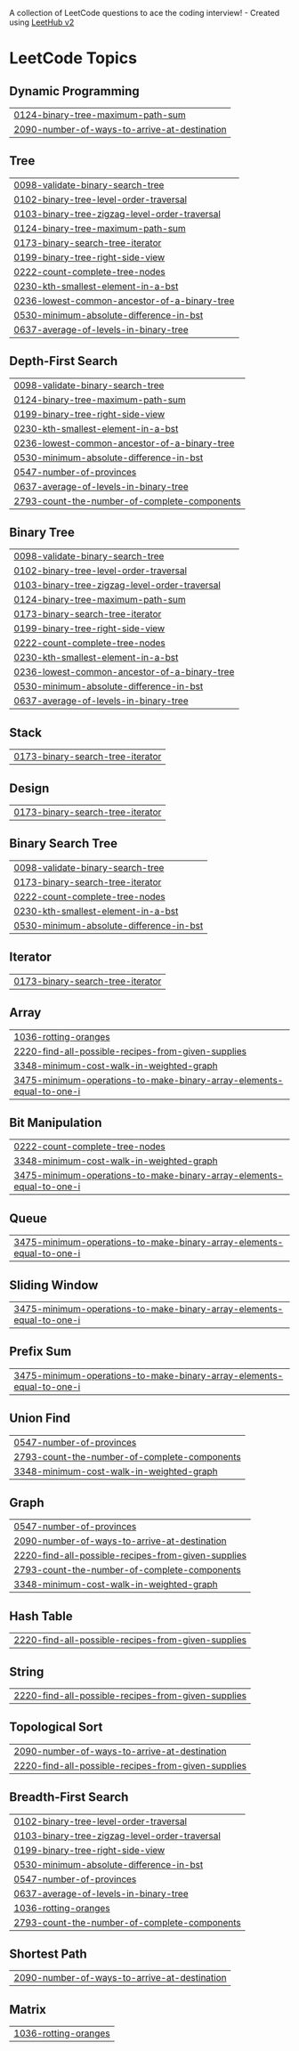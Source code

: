 A collection of LeetCode questions to ace the coding interview! - Created using [LeetHub v2](https://github.com/arunbhardwaj/LeetHub-2.0)
<!---LeetCode Topics Start-->
# LeetCode Topics
## Dynamic Programming
|  |
| ------- |
| [0124-binary-tree-maximum-path-sum](https://github.com/mridul-20/leetcode/tree/master/0124-binary-tree-maximum-path-sum) |
| [2090-number-of-ways-to-arrive-at-destination](https://github.com/mridul-20/leetcode/tree/master/2090-number-of-ways-to-arrive-at-destination) |
## Tree
|  |
| ------- |
| [0098-validate-binary-search-tree](https://github.com/mridul-20/leetcode/tree/master/0098-validate-binary-search-tree) |
| [0102-binary-tree-level-order-traversal](https://github.com/mridul-20/leetcode/tree/master/0102-binary-tree-level-order-traversal) |
| [0103-binary-tree-zigzag-level-order-traversal](https://github.com/mridul-20/leetcode/tree/master/0103-binary-tree-zigzag-level-order-traversal) |
| [0124-binary-tree-maximum-path-sum](https://github.com/mridul-20/leetcode/tree/master/0124-binary-tree-maximum-path-sum) |
| [0173-binary-search-tree-iterator](https://github.com/mridul-20/leetcode/tree/master/0173-binary-search-tree-iterator) |
| [0199-binary-tree-right-side-view](https://github.com/mridul-20/leetcode/tree/master/0199-binary-tree-right-side-view) |
| [0222-count-complete-tree-nodes](https://github.com/mridul-20/leetcode/tree/master/0222-count-complete-tree-nodes) |
| [0230-kth-smallest-element-in-a-bst](https://github.com/mridul-20/leetcode/tree/master/0230-kth-smallest-element-in-a-bst) |
| [0236-lowest-common-ancestor-of-a-binary-tree](https://github.com/mridul-20/leetcode/tree/master/0236-lowest-common-ancestor-of-a-binary-tree) |
| [0530-minimum-absolute-difference-in-bst](https://github.com/mridul-20/leetcode/tree/master/0530-minimum-absolute-difference-in-bst) |
| [0637-average-of-levels-in-binary-tree](https://github.com/mridul-20/leetcode/tree/master/0637-average-of-levels-in-binary-tree) |
## Depth-First Search
|  |
| ------- |
| [0098-validate-binary-search-tree](https://github.com/mridul-20/leetcode/tree/master/0098-validate-binary-search-tree) |
| [0124-binary-tree-maximum-path-sum](https://github.com/mridul-20/leetcode/tree/master/0124-binary-tree-maximum-path-sum) |
| [0199-binary-tree-right-side-view](https://github.com/mridul-20/leetcode/tree/master/0199-binary-tree-right-side-view) |
| [0230-kth-smallest-element-in-a-bst](https://github.com/mridul-20/leetcode/tree/master/0230-kth-smallest-element-in-a-bst) |
| [0236-lowest-common-ancestor-of-a-binary-tree](https://github.com/mridul-20/leetcode/tree/master/0236-lowest-common-ancestor-of-a-binary-tree) |
| [0530-minimum-absolute-difference-in-bst](https://github.com/mridul-20/leetcode/tree/master/0530-minimum-absolute-difference-in-bst) |
| [0547-number-of-provinces](https://github.com/mridul-20/leetcode/tree/master/0547-number-of-provinces) |
| [0637-average-of-levels-in-binary-tree](https://github.com/mridul-20/leetcode/tree/master/0637-average-of-levels-in-binary-tree) |
| [2793-count-the-number-of-complete-components](https://github.com/mridul-20/leetcode/tree/master/2793-count-the-number-of-complete-components) |
## Binary Tree
|  |
| ------- |
| [0098-validate-binary-search-tree](https://github.com/mridul-20/leetcode/tree/master/0098-validate-binary-search-tree) |
| [0102-binary-tree-level-order-traversal](https://github.com/mridul-20/leetcode/tree/master/0102-binary-tree-level-order-traversal) |
| [0103-binary-tree-zigzag-level-order-traversal](https://github.com/mridul-20/leetcode/tree/master/0103-binary-tree-zigzag-level-order-traversal) |
| [0124-binary-tree-maximum-path-sum](https://github.com/mridul-20/leetcode/tree/master/0124-binary-tree-maximum-path-sum) |
| [0173-binary-search-tree-iterator](https://github.com/mridul-20/leetcode/tree/master/0173-binary-search-tree-iterator) |
| [0199-binary-tree-right-side-view](https://github.com/mridul-20/leetcode/tree/master/0199-binary-tree-right-side-view) |
| [0222-count-complete-tree-nodes](https://github.com/mridul-20/leetcode/tree/master/0222-count-complete-tree-nodes) |
| [0230-kth-smallest-element-in-a-bst](https://github.com/mridul-20/leetcode/tree/master/0230-kth-smallest-element-in-a-bst) |
| [0236-lowest-common-ancestor-of-a-binary-tree](https://github.com/mridul-20/leetcode/tree/master/0236-lowest-common-ancestor-of-a-binary-tree) |
| [0530-minimum-absolute-difference-in-bst](https://github.com/mridul-20/leetcode/tree/master/0530-minimum-absolute-difference-in-bst) |
| [0637-average-of-levels-in-binary-tree](https://github.com/mridul-20/leetcode/tree/master/0637-average-of-levels-in-binary-tree) |
## Stack
|  |
| ------- |
| [0173-binary-search-tree-iterator](https://github.com/mridul-20/leetcode/tree/master/0173-binary-search-tree-iterator) |
## Design
|  |
| ------- |
| [0173-binary-search-tree-iterator](https://github.com/mridul-20/leetcode/tree/master/0173-binary-search-tree-iterator) |
## Binary Search Tree
|  |
| ------- |
| [0098-validate-binary-search-tree](https://github.com/mridul-20/leetcode/tree/master/0098-validate-binary-search-tree) |
| [0173-binary-search-tree-iterator](https://github.com/mridul-20/leetcode/tree/master/0173-binary-search-tree-iterator) |
| [0222-count-complete-tree-nodes](https://github.com/mridul-20/leetcode/tree/master/0222-count-complete-tree-nodes) |
| [0230-kth-smallest-element-in-a-bst](https://github.com/mridul-20/leetcode/tree/master/0230-kth-smallest-element-in-a-bst) |
| [0530-minimum-absolute-difference-in-bst](https://github.com/mridul-20/leetcode/tree/master/0530-minimum-absolute-difference-in-bst) |
## Iterator
|  |
| ------- |
| [0173-binary-search-tree-iterator](https://github.com/mridul-20/leetcode/tree/master/0173-binary-search-tree-iterator) |
## Array
|  |
| ------- |
| [1036-rotting-oranges](https://github.com/mridul-20/leetcode/tree/master/1036-rotting-oranges) |
| [2220-find-all-possible-recipes-from-given-supplies](https://github.com/mridul-20/leetcode/tree/master/2220-find-all-possible-recipes-from-given-supplies) |
| [3348-minimum-cost-walk-in-weighted-graph](https://github.com/mridul-20/leetcode/tree/master/3348-minimum-cost-walk-in-weighted-graph) |
| [3475-minimum-operations-to-make-binary-array-elements-equal-to-one-i](https://github.com/mridul-20/leetcode/tree/master/3475-minimum-operations-to-make-binary-array-elements-equal-to-one-i) |
## Bit Manipulation
|  |
| ------- |
| [0222-count-complete-tree-nodes](https://github.com/mridul-20/leetcode/tree/master/0222-count-complete-tree-nodes) |
| [3348-minimum-cost-walk-in-weighted-graph](https://github.com/mridul-20/leetcode/tree/master/3348-minimum-cost-walk-in-weighted-graph) |
| [3475-minimum-operations-to-make-binary-array-elements-equal-to-one-i](https://github.com/mridul-20/leetcode/tree/master/3475-minimum-operations-to-make-binary-array-elements-equal-to-one-i) |
## Queue
|  |
| ------- |
| [3475-minimum-operations-to-make-binary-array-elements-equal-to-one-i](https://github.com/mridul-20/leetcode/tree/master/3475-minimum-operations-to-make-binary-array-elements-equal-to-one-i) |
## Sliding Window
|  |
| ------- |
| [3475-minimum-operations-to-make-binary-array-elements-equal-to-one-i](https://github.com/mridul-20/leetcode/tree/master/3475-minimum-operations-to-make-binary-array-elements-equal-to-one-i) |
## Prefix Sum
|  |
| ------- |
| [3475-minimum-operations-to-make-binary-array-elements-equal-to-one-i](https://github.com/mridul-20/leetcode/tree/master/3475-minimum-operations-to-make-binary-array-elements-equal-to-one-i) |
## Union Find
|  |
| ------- |
| [0547-number-of-provinces](https://github.com/mridul-20/leetcode/tree/master/0547-number-of-provinces) |
| [2793-count-the-number-of-complete-components](https://github.com/mridul-20/leetcode/tree/master/2793-count-the-number-of-complete-components) |
| [3348-minimum-cost-walk-in-weighted-graph](https://github.com/mridul-20/leetcode/tree/master/3348-minimum-cost-walk-in-weighted-graph) |
## Graph
|  |
| ------- |
| [0547-number-of-provinces](https://github.com/mridul-20/leetcode/tree/master/0547-number-of-provinces) |
| [2090-number-of-ways-to-arrive-at-destination](https://github.com/mridul-20/leetcode/tree/master/2090-number-of-ways-to-arrive-at-destination) |
| [2220-find-all-possible-recipes-from-given-supplies](https://github.com/mridul-20/leetcode/tree/master/2220-find-all-possible-recipes-from-given-supplies) |
| [2793-count-the-number-of-complete-components](https://github.com/mridul-20/leetcode/tree/master/2793-count-the-number-of-complete-components) |
| [3348-minimum-cost-walk-in-weighted-graph](https://github.com/mridul-20/leetcode/tree/master/3348-minimum-cost-walk-in-weighted-graph) |
## Hash Table
|  |
| ------- |
| [2220-find-all-possible-recipes-from-given-supplies](https://github.com/mridul-20/leetcode/tree/master/2220-find-all-possible-recipes-from-given-supplies) |
## String
|  |
| ------- |
| [2220-find-all-possible-recipes-from-given-supplies](https://github.com/mridul-20/leetcode/tree/master/2220-find-all-possible-recipes-from-given-supplies) |
## Topological Sort
|  |
| ------- |
| [2090-number-of-ways-to-arrive-at-destination](https://github.com/mridul-20/leetcode/tree/master/2090-number-of-ways-to-arrive-at-destination) |
| [2220-find-all-possible-recipes-from-given-supplies](https://github.com/mridul-20/leetcode/tree/master/2220-find-all-possible-recipes-from-given-supplies) |
## Breadth-First Search
|  |
| ------- |
| [0102-binary-tree-level-order-traversal](https://github.com/mridul-20/leetcode/tree/master/0102-binary-tree-level-order-traversal) |
| [0103-binary-tree-zigzag-level-order-traversal](https://github.com/mridul-20/leetcode/tree/master/0103-binary-tree-zigzag-level-order-traversal) |
| [0199-binary-tree-right-side-view](https://github.com/mridul-20/leetcode/tree/master/0199-binary-tree-right-side-view) |
| [0530-minimum-absolute-difference-in-bst](https://github.com/mridul-20/leetcode/tree/master/0530-minimum-absolute-difference-in-bst) |
| [0547-number-of-provinces](https://github.com/mridul-20/leetcode/tree/master/0547-number-of-provinces) |
| [0637-average-of-levels-in-binary-tree](https://github.com/mridul-20/leetcode/tree/master/0637-average-of-levels-in-binary-tree) |
| [1036-rotting-oranges](https://github.com/mridul-20/leetcode/tree/master/1036-rotting-oranges) |
| [2793-count-the-number-of-complete-components](https://github.com/mridul-20/leetcode/tree/master/2793-count-the-number-of-complete-components) |
## Shortest Path
|  |
| ------- |
| [2090-number-of-ways-to-arrive-at-destination](https://github.com/mridul-20/leetcode/tree/master/2090-number-of-ways-to-arrive-at-destination) |
## Matrix
|  |
| ------- |
| [1036-rotting-oranges](https://github.com/mridul-20/leetcode/tree/master/1036-rotting-oranges) |
<!---LeetCode Topics End-->